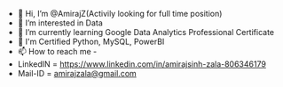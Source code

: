 - 👋 Hi, I’m @AmirajZ(Activily looking for full time position)
- 👀 I’m interested in Data
- 🌱 I’m currently learning Google Data Analytics Professional Certificate
- 💞️ I'm Certified Python, MySQL, PowerBI
- 📫 How to reach me -
- LinkedIN = https://www.linkedin.com/in/amirajsinh-zala-806346179
- Mail-ID = amirajzala@gmail.com

<!---
AmirajZ/AmirajZ is a ✨ special ✨ repository because its `README.md` (this file) appears on your GitHub profile.
You can click the Preview link to take a look at your changes.
--->
